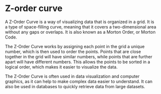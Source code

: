 # Z-order curve

A Z-Order Curve is a way of visualizing data that is organized in a grid. It is a type of space-filling curve, meaning that it covers a two-dimensional area without any gaps or overlaps. It is also known as a Morton Order, or Morton Code. 

The Z-Order Curve works by assigning each point in the grid a unique number, which is then used to order the points. Points that are close together in the grid will have similar numbers, while points that are further apart will have different numbers. This allows the points to be sorted in a logical order, which makes it easier to visualize the data. 

The Z-Order Curve is often used in data visualization and computer graphics, as it can help to make complex data easier to understand. It can also be used in databases to quickly retrieve data from large datasets.
